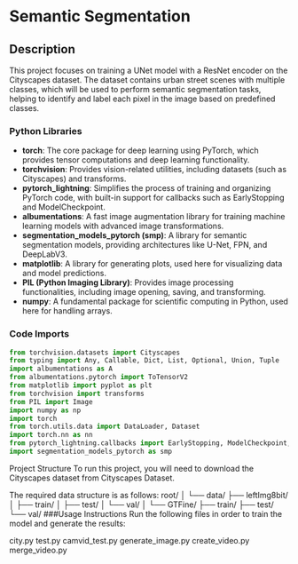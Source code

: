 # Semantic Segmentation

## Description
This project focuses on training a UNet model with a ResNet encoder on the Cityscapes dataset. The dataset contains urban street scenes with multiple classes, which will be used to perform semantic segmentation tasks, helping to identify and label each pixel in the image based on predefined classes.
### Python Libraries

- **torch**: The core package for deep learning using PyTorch, which provides tensor computations and deep learning functionality.
- **torchvision**: Provides vision-related utilities, including datasets (such as Cityscapes) and transforms.
- **pytorch_lightning**: Simplifies the process of training and organizing PyTorch code, with built-in support for callbacks such as EarlyStopping and ModelCheckpoint.
- **albumentations**: A fast image augmentation library for training machine learning models with advanced image transformations.
- **segmentation_models_pytorch (smp)**: A library for semantic segmentation models, providing architectures like U-Net, FPN, and DeepLabV3.
- **matplotlib**: A library for generating plots, used here for visualizing data and model predictions.
- **PIL (Python Imaging Library)**: Provides image processing functionalities, including image opening, saving, and transforming.
- **numpy**: A fundamental package for scientific computing in Python, used here for handling arrays.
### Code Imports

```python
from torchvision.datasets import Cityscapes
from typing import Any, Callable, Dict, List, Optional, Union, Tuple
import albumentations as A
from albumentations.pytorch import ToTensorV2
from matplotlib import pyplot as plt
from torchvision import transforms
from PIL import Image
import numpy as np
import torch
from torch.utils.data import DataLoader, Dataset
import torch.nn as nn
from pytorch_lightning.callbacks import EarlyStopping, ModelCheckpoint, LearningRateMonitor
import segmentation_models_pytorch as smp
```
Project Structure
To run this project, you will need to download the Cityscapes dataset from Cityscapes Dataset.

The required data structure is as follows:
root/
│
└── data/
    ├── leftImg8bit/
    │   ├── train/
    │   ├── test/
    │   └── val/
    │
    └── GTFine/
        ├── train/
        ├── test/
        └── val/
###Usage Instructions
Run the following files in order to train the model and generate the results:

city.py
test.py
camvid_test.py
generate_image.py
create_video.py
merge_video.py

